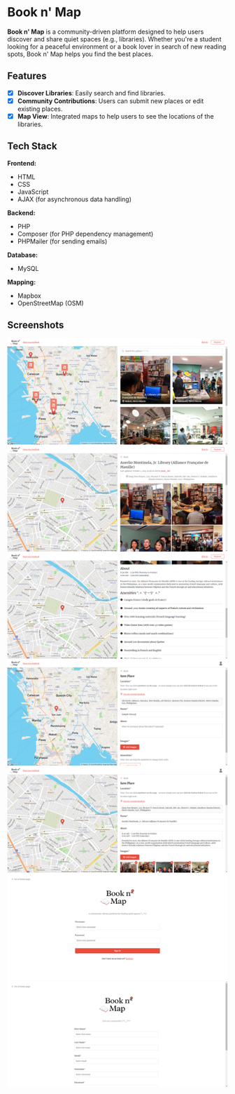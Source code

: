 # Book n' Map

**Book n' Map** is a community-driven platform designed to help users discover and share quiet spaces (e.g., libraries). Whether you're a student looking for a peaceful environment
or a book lover in search of new reading spots, Book n' Map helps you find the best places.

## Features

- [x] **Discover Libraries**: Easily search and find libraries.
- [x] **Community Contributions**: Users can submit new places or edit existing places.
- [x] **Map View**: Integrated maps to help users to see the locations of the libraries.

## Tech Stack

**Frontend:**

- HTML
- CSS
- JavaScript
- AJAX (for asynchronous data handling)

**Backend:**

- PHP
- Composer (for PHP dependency management)
- PHPMailer (for sending emails)

**Database:**

- MySQL

**Mapping:**

- Mapbox
- OpenStreetMap (OSM)

## Screenshots
<img src="screenshots/home.PNG" alt="home page">
<img src="screenshots/details.PNG" alt="details">
<img src="screenshots/details-2.PNG" alt="details">
<img src="screenshots/add-place.PNG" alt="add place">
<img src="screenshots/edit-place.PNG" alt="edit place">
<img src="screenshots/sign-in.PNG" alt="sign in">
<img src="screenshots/register.PNG" alt="register">